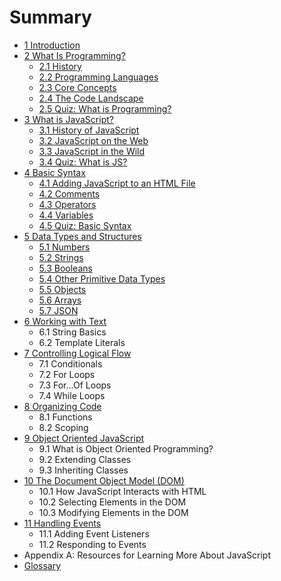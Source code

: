 # Summary

* [1 Introduction](README.md)
* [2 What Is Programming?](what-is-programming/README.md)
  * [2.1 History](what-is-programming/history.md)
  * [2.2 Programming Languages](what-is-programming/23-programming-languages.md)
  * [2.3 Core Concepts](what-is-programming/core-concepts.md)
  * [2.4 The Code Landscape](what-is-programming/24-the-code-landscape.md)
  * [2.5 Quiz: What is Programming?](what-is-programming/section-1-quiz.md)
* [3 What is JavaScript?](what-is-javascript/README.md)
  * [3.1 History of JavaScript](what-is-javascript/31-history-of-javascript.md)
  * [3.2 JavaScript on the Web](what-is-javascript/32-javascript-on-the-web.md)
  * [3.3 JavaScript in the Wild](what-is-javascript/33-javascript-in-the-wild.md)
  * [3.4 Quiz: What is JS? ](what-is-javascript/34-quiz-what-is-js.md)
* [4 Basic Syntax](basic-syntax/README.md)
  * [4.1 Adding JavaScript to an HTML File](basic-syntax/41-adding-javascript-to-an-html-file.md)
  * [4.2 Comments](basic-syntax/comments.md)
  * [4.3 Operators](basic-syntax/43-operators.md)
  * [4.4 Variables](basic-syntax/45-variables.md)
  * [4.5 Quiz: Basic Syntax](basic-syntax/46-quiz-basic-syntax.md)
* [5 Data Types and Structures](data-types/README.md)
  * [5.1 Numbers](data-types/51-numbers.md)
  * [5.2 Strings](data-types/52-strings.md)
  * [5.3 Booleans](data-types/53-booleans.md)
  * [5.4 Other Primitive Data Types](data-types/54-other-primitive-data-types.md)
  * [5.5 Objects](data-types/55-objects.md)
  * [5.6 Arrays](data-types/55-arrays.md)
  * [5.7 JSON](data-types/57-json.md)
* [6 Working with Text](working-with-text/README.md)
  * 6.1 String Basics
  * 6.2 Template Literals
* [7 Controlling Logical Flow](controlling-logical-flow/README.md)
  * 7.1 Conditionals
  * 7.2 For Loops
  * 7.3 For...Of Loops
  * 7.4 While Loops
* [8 Organizing Code](organizing-code/README.md)
  * 8.1 Functions
  * 8.2 Scoping
* [9 Object Oriented JavaScript](object-oriented-javascript/README.md)
  * 9.1 What is Object Oriented Programming?
  * 9.2 Extending Classes
  * 9.3 Inheriting Classes
* [10 The Document Object Model \(DOM\)](the-document-object-model/README.md)
  * 10.1 How JavaScript Interacts with HTML
  * 10.2 Selecting Elements in the DOM
  * 10.3 Modifying Elements in the DOM
* [11 Handling Events](handling-events/README.md)
  * 11.1 Adding Event Listeners
  * 11.2 Responding to Events
* Appendix A: Resources for Learning More About JavaScript
* [Glossary](/GLOSSARY.md)


